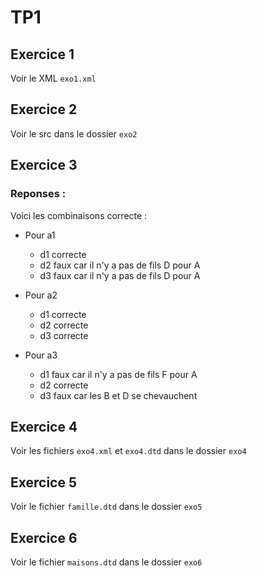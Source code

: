 # TP1

## Exercice 1

Voir le XML `exo1.xml`  

## Exercice 2

Voir le src dans le dossier `exo2`

## Exercice 3

### Reponses :
Voici les combinaisons correcte :

- Pour a1
  + d1 correcte
  + d2 faux car il n'y a pas de fils D pour A
  + d3 faux car il n'y a pas de fils D pour A
- Pour a2
  + d1 correcte
  + d2 correcte
  + d3 correcte

- Pour a3
  + d1 faux car il n'y a pas de fils F pour A
  + d2 correcte
  + d3 faux car les B et D se chevauchent

## Exercice 4

Voir les fichiers `exo4.xml` et `exo4.dtd` dans le dossier `exo4`

## Exercice 5

Voir le fichier `famille.dtd` dans le dossier `exo5`

## Exercice 6

Voir le fichier `maisons.dtd` dans le dossier `exo6`
